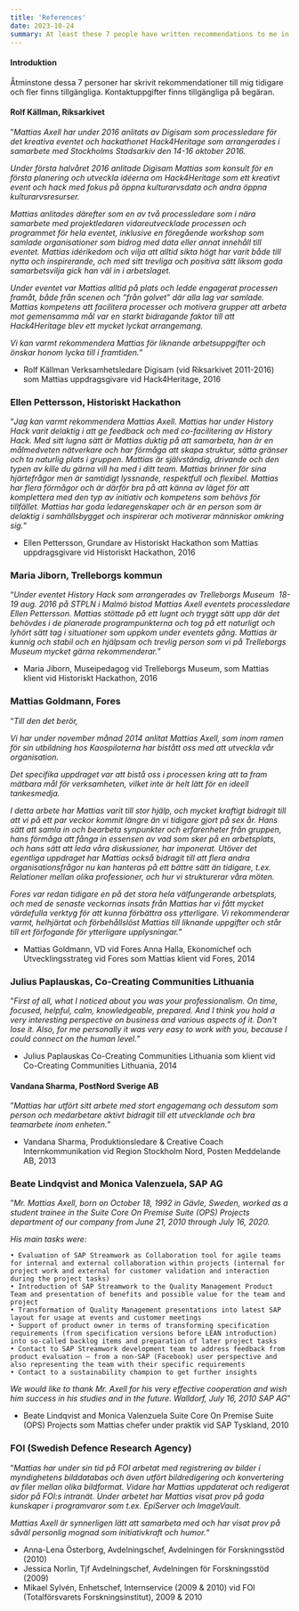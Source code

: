 ```yaml
---
title: 'References'
date: 2023-10-24
summary: At least these 7 people have written recommendations to me in the past and more are available. Contact information is available on request.
---
```


#### Introduktion

Åtminstone dessa 7 personer har skrivit rekommendationer till mig tidigare och fler finns tillgängliga. Kontaktuppgifter finns tillgängliga på begäran.

#### Rolf Källman, Riksarkivet

”*Mattias Axell har under 2016 anlitats av Digisam som processledare för det kreativa eventet och hackathonet Hack4Heritage som arrangerades i samarbete med Stockholms Stadsarkiv den 14-16 oktober 2016.*

*Under första halvåret 2016 anlitade Digisam Mattias som konsult för en första planering och utveckla idéerna om Hack4Heritage som ett kreativt event och hack med fokus på öppna kulturarvsdata och andra öppna kulturarvsresurser.*

*Mattias anlitades därefter som en av två processledare som i nära samarbete med projektledaren vidareutvecklade processen och programmet för hela eventet, inklusive en föregående workshop som samlade organisationer som bidrog med data eller annat innehåll till eventet. Mattias idérikedom och vilja att alltid sikta högt har varit både till nytta och inspirerande, och med sitt trevliga och positiva sätt liksom goda samarbetsvilja gick han väl in i arbetslaget.*

*Under eventet var Mattias alltid på plats och ledde engagerat processen framåt, både från scenen och ”från golvet” där alla lag var samlade. Mattias kompetens att facilitera processer och motivera grupper att arbeta mot gemensamma mål var en starkt bidragande faktor till att Hack4Heritage blev ett mycket lyckat arrangemang.*

*Vi kan varmt rekommendera Mattias för liknande arbetsuppgifter och önskar honom lycka till i framtiden.*”

- Rolf Källman
Verksamhetsledare Digisam (vid Riksarkivet 2011-2016)
som Mattias uppdragsgivare vid Hack4Heritage, 2016

### Ellen Pettersson, Historiskt Hackathon

“*Jag kan varmt rekommendera Mattias Axell. Mattias har under History Hack varit delaktig i att ge feedback och med co-facilitering av History Hack. Med sitt lugna sätt är Mattias duktig på att samarbeta, han är en målmedveten nätverkare och har förmåga att skapa struktur, sätta gränser och ta naturlig plats i gruppen. Mattias är självständig, drivande och den typen av kille du gärna vill ha med i ditt team. Mattias brinner för sina hjärtefrågor men är samtidigt lyssnande, respektfull och flexibel. Mattias har flera förmågor och är därför bra på att känna av läget för att komplettera med den typ av initiativ och kompetens som behövs för tillfället. Mattias har goda ledaregenskaper och är en person som är delaktig i samhällsbygget och inspirerar och motiverar människor omkring sig.*”

- Ellen Pettersson,
Grundare av Historiskt Hackathon
som Mattias uppdragsgivare vid Historiskt Hackathon, 2016

### Maria Jiborn, Trelleborgs kommun

“*Under eventet History Hack som arrangerades av Trelleborgs Museum  18-19 aug. 2016 på STPLN i Malmö bistod Mattias Axell eventets processledare Ellen Pettersson. Mattias stöttade på ett lugnt och tryggt sätt upp där det behövdes i de planerade programpunkterna och tog på ett naturligt och lyhört sätt tag i situationer som uppkom under eventets gång. Mattias är kunnig och stabil och en hjälpsam och trevlig person som vi på Trelleborgs Museum mycket gärna rekommenderar.*”
- Maria Jiborn,
Museipedagog vid Trelleborgs Museum,
som Mattias klient vid Historiskt Hackathon, 2016

### Mattias Goldmann, Fores

“*Till den det berör,*

*Vi har under november månad 2014 anlitat Mattias Axell, som inom ramen för sin utbildning hos Kaospiloterna har bistått oss med att utveckla vår organisation.*

*Det specifika uppdraget var att bistå oss i processen kring att ta fram mätbara mål för verksamheten, vilket inte är helt lätt för en ideell tankesmedja.*

*I detta arbete har Mattias varit till stor hjälp, och mycket kraftigt bidragit till att vi på ett par veckor kommit längre än vi tidigare gjort på sex år. Hans sätt att samla in och bearbeta synpunkter och erfarenheter från gruppen, hans förmåga att fånga in essensen av vad som sker på en arbetsplats, och hans sätt att leda våra diskussioner, har imponerat. Utöver det egentliga uppdraget har Mattias också bidragit till att flera andra organisationsfrågor nu kan hanteras på ett bättre sätt än tidigare, t.ex. Relationer mellan olika professioner, och hur vi strukturerar våra möten.*

*Fores var redan tidigare en på det stora hela välfungerande arbetsplats, och med de senaste veckornas insats från Mattias har vi fått mycket värdefulla verktyg för att kunna förbättra oss ytterligare. Vi rekommenderar varmt, helhjärtat och förbehållslöst Mattias till liknande uppgifter och står till ert förfogande för ytterligare upplysningar.*”

- Mattias Goldmann,
VD vid Fores 
Anna Halla, 
Ekonomichef och Utvecklingsstrateg vid Fores
som Mattias klient vid Fores, 2014

### Julius Paplauskas, Co-Creating Communities Lithuania

”*First of all, what I noticed about you was your professionalism. On time, focused, helpful, calm, knowledgeable, prepared. And I think you hold a very interesting perspective on business and various aspects of it. Don't lose it. Also, for me personally it was very easy to work with you, because I could connect on the human level.*”

- Julius Paplauskas
Co-Creating Communities Lithuania
som klient vid Co-Creating Communities Lithuania, 2014

#### Vandana Sharma, PostNord Sverige AB

”*Mattias har utfört sitt arbete med stort engagemang och dessutom som person och medarbetare aktivt bidragit till ett utvecklande och bra teamarbete inom enheten.*”

- Vandana Sharma,
Produktionsledare & Creative Coach Internkommunikation 
vid Region Stockholm Nord, Posten Meddelande AB, 2013

### Beate Lindqvist and Monica Valenzuela, SAP AG

”*Mr. Mattias Axell, born on October 18, 1992 in Gävle, Sweden, worked as a student trainee in the Suite Core On Premise Suite (OPS) Projects department of our company from June 21, 2010 through July 16, 2020.*

*His main tasks were:*

    • Evaluation of SAP Streamwork as Collaboration tool for agile teams for internal and external collaboration within projects (internal for project work and external for customer validation and interaction during the project tasks)
    • Introduction of SAP Streamwork to the Quality Management Product Team and presentation of benefits and possible value for the team and project
    • Transformation of Quality Management presentations into latest SAP layout for usage at events and customer meetings
    • Support of product owner in terms of transforming specification requirements (from specification versions before LEAN introduction) into so-called backlog items and preparation of later project tasks
    • Contact to SAP Streamwork development team to address feedback from product evaluation – from a non-SAP (Facebook) user perspective and also representing the team with their specific requirements 
    • Contact to a sustainability champion to get further insights

*We would like to thank Mr. Axell for his very effective cooperation and wish him success in his studies and in the future.
Walldorf, July 16, 2010
SAP AG*”

- Beate Lindqvist and Monica Valenzuela
Suite Core On Premise Suite (OPS) Projects 
som Mattias chefer under praktik vid SAP Tyskland, 2010

### FOI (Swedish Defence Research Agency)

“*Mattias har under sin tid på FOI arbetat med registrering av bilder i myndighetens bilddatabas och även utfört bildredigering och konvertering av filer mellan olika bildformat. Vidare har Mattias uppdaterat och redigerat sidor på FOI:s intranät. Under arbetet har Mattias visat prov på goda kunskaper i programvaror som t.ex. EpiServer och ImageVault.*

*Mattias Axell är synnerligen lätt att samarbeta med och har visat prov på såväl personlig mognad som initiativkraft och humor.*“
- Anna-Lena Österborg, Avdelningschef, Avdelningen för Forskningsstöd (2010)
- Jessica Norlin, Tjf Avdelningschef, Avdelningen för Forskningsstöd (2009)
- Mikael Sylvén, Enhetschef, Internservice (2009 & 2010)
vid FOI (Totalförsvarets Forskningsinstitut), 2009 & 2010